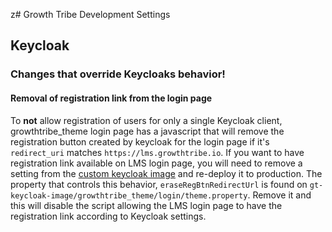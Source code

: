 z# Growth Tribe Development Settings

## Keycloak

### Changes that override Keycloaks behavior!

#### Removal of registration link from the login page

To **not** allow registration of users for only a single Keycloak client, growthtribe_theme login page has a javascript that will remove the registration button created by keycloak for the login page if it's `redirect_uri` matches `https://lms.growthtribe.io`.
If you want to have registration link available on LMS login page, you will need to remove a setting from the [custom keycloak image](https://github.com/growthtribeacademy/gt-keycloak-image) and re-deploy it to production.
The property that controls this behavior, `eraseRegBtnRedirectUrl` is found on `gt-keycloak-image/growthtribe_theme/login/theme.property`. Remove it and this will disable the script allowing the LMS login page to have the registration link according to Keycloak settings.


